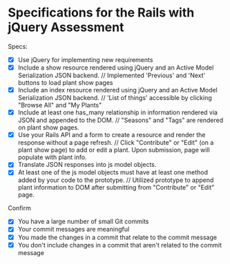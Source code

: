 # Specifications for the Rails with jQuery Assessment

Specs:
- [x] Use jQuery for implementing new requirements
- [x] Include a show resource rendered using jQuery and an Active Model Serialization JSON backend.
// Implemented 'Previous' and 'Next' buttons to load plant show pages
- [x] Include an index resource rendered using jQuery and an Active Model Serialization JSON backend.
// 'List of things' accessible by clicking "Browse All" and "My Plants"  
- [x] Include at least one has_many relationship in information rendered via JSON and appended to the DOM.
// "Seasons" and "Tags" are rendered on plant show pages.
- [x] Use your Rails API and a form to create a resource and render the response without a page refresh.
// Click "Contribute" or "Edit" (on a plant show page) to add or edit a plant. Upon submission, page will populate with plant info.
- [x] Translate JSON responses into js model objects.
- [x] At least one of the js model objects must have at least one method added by your code to the prototype.
// Utilized prototype to append plant information to DOM after submitting from "Contribute" or "Edit" page.

Confirm
- [x] You have a large number of small Git commits
- [x] Your commit messages are meaningful
- [x] You made the changes in a commit that relate to the commit message
- [x] You don't include changes in a commit that aren't related to the commit message
